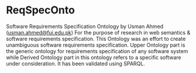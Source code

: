 # ReqSpecOnto
Software Requirements Specification Ontology by Usman Ahmed (usman.ahmed@fui.edu.pk)
For the purpose of research in web semantics & software requirements specification.
This Ontology was an effort to create unambiguous software requirements specification.
Upper Ontology part is the generic ontology for requirements specification of any software system while Derived Ontology part in this ontology refers to a specific software under consideration.
It has been validated using SPARQL.
